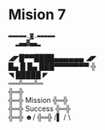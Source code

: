 # Mision 7

    ▬▬▬▬▬.◙.▬▬▬▬▬  
      ▂▄▄▓▄▄▂  
   ◢◤█▀▀████▄▄▄▄▄▄ ◢◤  
   █▄ █ █▄ ███▀▀▀▀▀▀▀ ╬  
   ◥ █████ ◤  
    ══╩══╩═  
      ╬═╬  
      ╬═╬ Mission 
      ╬═╬  
      ╬═╬ Success
      ╬═╬   
      ╬═╬    ☻/
      ╬═╬   /▌
            / \